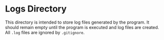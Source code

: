 # Logs Directory

This directory is intended to store log files generated by the program. It should remain empty until the program is executed and log files are created. All `.log` files are ignored by `.gitignore`.
